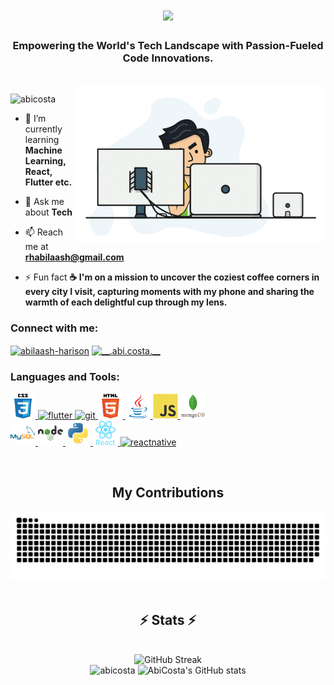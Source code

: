 <h1 align="center">
    <img src="https://readme-typing-svg.herokuapp.com/?font=Righteous&size=35&center=true&vCenter=true&width=500&height=70&duration=4000&lines=Hi+There!+👋;+I'm+Abilaash+Radly+Harison!;" />
</h1>
<h3 align="center">Empowering the World's Tech Landscape with Passion-Fueled Code Innovations.</h3><br>
<img align="right" alt="coding" width="400"  src="https://raw.githubusercontent.com/rajpratyush/rajpratyush/master/me_1.gif">
<p align="left" text-justify: inter-word> <img src="https://komarev.com/ghpvc/?username=abicosta&label=Profile%20views&color=0e75b6&style=flat" alt="abicosta" /> </p>

- 🌱 I’m currently learning **Machine Learning, React, Flutter etc.**

- 💬 Ask me about **Tech**

- 📫 Reach me at **rhabilaash@gmail.com**

- ⚡ Fun fact **☕️ I'm on a mission to uncover the coziest coffee corners in every city I visit, capturing moments with my phone and sharing the warmth of each delightful cup through my lens.**

<h3 align="left">Connect with me:</h3>
<p align="left">
<a href="https://linkedin.com/in/abilaash-harison" target="blank"><img align="center" src="https://raw.githubusercontent.com/rahuldkjain/github-profile-readme-generator/master/src/images/icons/Social/linked-in-alt.svg" alt="abilaash-harison" height="30" width="40" /></a>
<a href="https://instagram.com/__.abi.costa.__" target="blank"><img align="center" src="https://raw.githubusercontent.com/rahuldkjain/github-profile-readme-generator/master/src/images/icons/Social/instagram.svg" alt="__.abi.costa.__" height="30" width="40" /></a>
</p>

<h3 align="left">Languages and Tools:</h3>
<p align="left"> <a href="https://www.w3schools.com/css/" target="_blank" rel="noreferrer"> <img src="https://raw.githubusercontent.com/devicons/devicon/master/icons/css3/css3-original-wordmark.svg" alt="css3" width="40" height="40"/> </a> <a href="https://flutter.dev" target="_blank" rel="noreferrer"> <img src="https://www.vectorlogo.zone/logos/flutterio/flutterio-icon.svg" alt="flutter" width="40" height="40"/> </a> <a href="https://git-scm.com/" target="_blank" rel="noreferrer"> <img src="https://www.vectorlogo.zone/logos/git-scm/git-scm-icon.svg" alt="git" width="40" height="40"/> </a> <a href="https://www.w3.org/html/" target="_blank" rel="noreferrer"> <img src="https://raw.githubusercontent.com/devicons/devicon/master/icons/html5/html5-original-wordmark.svg" alt="html5" width="40" height="40"/> </a> <a href="https://www.java.com" target="_blank" rel="noreferrer"> <img src="https://raw.githubusercontent.com/devicons/devicon/master/icons/java/java-original.svg" alt="java" width="40" height="40"/> </a> <a href="https://developer.mozilla.org/en-US/docs/Web/JavaScript" target="_blank" rel="noreferrer"> <img src="https://raw.githubusercontent.com/devicons/devicon/master/icons/javascript/javascript-original.svg" alt="javascript" width="40" height="40"/> </a> <a href="https://www.mongodb.com/" target="_blank" rel="noreferrer"> <img src="https://raw.githubusercontent.com/devicons/devicon/master/icons/mongodb/mongodb-original-wordmark.svg" alt="mongodb" width="40" height="40"/> </a> <br> <a href="https://www.mysql.com/" target="_blank" rel="noreferrer"> <img src="https://raw.githubusercontent.com/devicons/devicon/master/icons/mysql/mysql-original-wordmark.svg" alt="mysql" width="40" height="40"/> </a> <a href="https://nodejs.org" target="_blank" rel="noreferrer"> <img src="https://raw.githubusercontent.com/devicons/devicon/master/icons/nodejs/nodejs-original-wordmark.svg" alt="nodejs" width="40" height="40"/> </a> <a href="https://www.python.org" target="_blank" rel="noreferrer"> <img src="https://raw.githubusercontent.com/devicons/devicon/master/icons/python/python-original.svg" alt="python" width="40" height="40"/> </a> <a href="https://reactjs.org/" target="_blank" rel="noreferrer"> <img src="https://raw.githubusercontent.com/devicons/devicon/master/icons/react/react-original-wordmark.svg" alt="react" width="40" height="40"/> </a> <a href="https://reactnative.dev/" target="_blank" rel="noreferrer"> <img src="https://reactnative.dev/img/header_logo.svg" alt="reactnative" width="40" height="40"/> </a> </p><br>

<div align="center" class="container">
  <h2>My Contributions</h2>
  <picture>
  <source media="(prefers-color-scheme: dark)" srcset="https://raw.githubusercontent.com/salesp07/salesp07/output/github-contribution-grid-snake.svg" />
  <source media="(prefers-color-scheme: light)" srcset="https://raw.githubusercontent.com/salesp07/salesp07/output/github-contribution-grid-snake.svg" />
  <img alt="github-snake" src="https://raw.githubusercontent.com/salesp07/salesp07/output/github-contribution-grid-snake.svg" />
</picture>
</div><br>

<div align="center">
  <h2>⚡ Stats ⚡</h2>
  <br>
  <img width=400 src="https://streak-stats.demolab.com?user=AbiCosta&theme=dark-smoky" alt="GitHub Streak"/><br>
  <img width=350 src="https://github-readme-stats.vercel.app/api/top-langs?username=abicosta&show_icons=true&locale=en&layout=compact&theme=react&rank" alt="abicosta"/>
  <img width=390 src="https://github-readme-stats.vercel.app/api?username=AbiCosta&theme=react&rank&show_icons=true&rank_icon=github" alt="AbiCosta's GitHub stats" />
</div>

<br>






